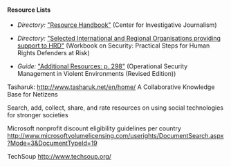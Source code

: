 
#### Resource Lists

  * *Directory:* ["Resource Handbook"](http://www.tcij.org/resources/resource-handbook) (Center for Investigative Journalism)

  * *Directory:* ["Selected International and Regional Organisations providing support to HRD"](http://frontlinedefenders.org/files/workbook_eng.pdf#page=101) (Workbook on Security: Practical Steps for Human Rights Defenders at Risk)

  * *Guide:* ["Additional Resources: p. 298"](http://www.odihpn.org/download/gpr_8_revised2pdf#page=298) (Operational Security Management in Violent Environments (Revised Edition))


Tasharuk:
http://www.tasharuk.net/en/home/
A Collaborative Knowledge Base for Netizens

Search, add, collect, share, and rate resources on using social
technologies for stronger societies

Microsoft nonprofit discount eligibility guidelines per country
http://www.microsoftvolumelicensing.com/userights/DocumentSearch.aspx?Mode=3&DocumentTypeId=19

TechSoup
http://www.techsoup.org/
